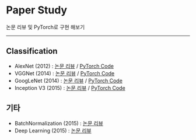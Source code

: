 # Paper Study

논문 리뷰 및 PyTorch로 구현 해보기

---
## Classification
* AlexNet (2012) : [논문 리뷰](https://ohguri.tistory.com/5) / [PyTorch Code](https://github.com/98jaemin/paper_study/blob/main/Classification/AlexNet.ipynb)
* VGGNet (2014) : [논문 리뷰](https://ohguri.tistory.com/7) / [PyTorch Code](https://github.com/98jaemin/paper_study/blob/main/Classification/VGGNet.ipynb)
* GoogLeNet (2014) : [논문 리뷰](https://ohguri.tistory.com/6) / [PyTorch Code](https://github.com/98jaemin/paper_study/blob/main/Classification/GoogLeNet.ipynb)
* Inception V3 (2015) : [논문 리뷰](https://ohguri.tistory.com/4) / [PyTorch Code](https://github.com/98jaemin/paper_study/blob/main/Classification/Inception_v3.ipynb)


## 기타
* BatchNormalization (2015) : [논문 리뷰](https://ohguri.tistory.com/8)
* Deep Learning (2015) : [논문 리뷰](https://ohguri.tistory.com/10)

